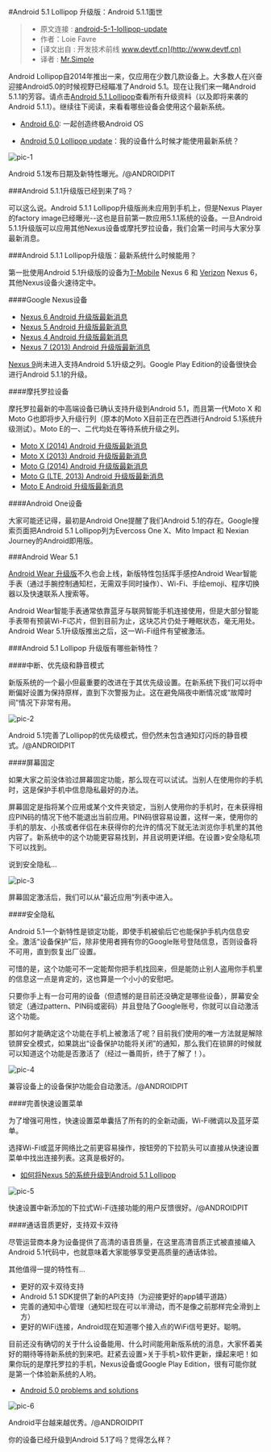 #Android 5.1 Lollipop 升级版：Android 5.1.1面世

> * 原文连接 : [android-5-1-lollipop-update](http://www.androidpit.com/android-5-1-lollipop-update)
> * 作者：Loie Favre
> * [译文出自 :  开发技术前线 www.devtf.cn](http://www.devtf.cn)
> * 译者 : [Mr.Simple](https://www.github.com/bboyfeiyu)

Android Lollipop自2014年推出一来，仅应用在少数几款设备上。大多数人在兴奋迎接Android5.0的时候视野已经瞄准了Android 5.1。现在让我们来一睹Android 5.1.1的芳容。请点击[Android 5.1 Lollipop](http://www.androidpit.com/topic/android-5-1-lollipop)查看所有升级资料（以及即将来袭的Android 5.1.1）。继续往下阅读，来看看哪些设备会使用这个最新系统。

* [Android 6.0](http://www.androidpit.com/android-6-release-date-news-rumors): 一起创造终极Android OS

* [Android 5.0 Lollipop update](http://www.androidpit.com/android-5-0-lollipop-phone-update-news)：我的设备什么时候才能使用最新系统？ 

![pic-1](http://fs01.androidpit.info/userfiles/6473479/image/android-5-1/androidpit-android-5-1-teaser-picture-2.jpg)

Android 5.1发布日期及新特性曝光。/@ANDROIDPIT

###Android 5.1.1升级版已经到来了吗？

可以这么说。Android 5.1.1 Lollipop升级版尚未应用到手机上，但是Nexus Player的factory image已经曝光--这也是目前第一款应用5.1.1系统的设备。一旦Android 5.1.1升级版可以应用其他Nexus设备或摩托罗拉设备，我们会第一时间与大家分享最新消息。

###Android 5.1.1 Lollipop升级版：最新系统什么时候能用？

第一批使用Android 5.1升级版的设备为[T-Mobile](http://www.androidpit.com/topic/t-mobile) Nexus 6 和 [Verizon](http://www.androidpit.com/topic/verizon) Nexus 6，其他Nexus设备火速待定中。

####Google Nexus设备

* [Nexus 6 Android 升级版最新消息](http://www.androidpit.com/nexus-6-android-update)
* [Nexus 5 Android 升级版最新消息](http://www.androidpit.com/nexus-5-android-update)
* [Nexus 4 Android 升级版最新消息](http://www.androidpit.com/nexus-4-android-update)
* [Nexus 7 (2013) Android 升级版最新消息](http://www.androidpit.com/nexus-7-2013-android-update)

[Nexus 9](http://www.androidpit.com/device/google-nexus-9)尚未进入支持Android 5.1升级之列。Google Play Edition的设备很快会进行Android 5.1.1的升级。

####摩托罗拉设备

摩托罗拉最新的中高端设备已确认支持升级到Android 5.1，而且第一代Moto X 和 Moto G也即将步入升级行列（原本的Moto X目前正在巴西进行Android 5.1系统升级测试）。Moto E的一、二代均处在等待系统升级之列。

* [Moto X (2014) Android 升级版最新消息](http://www.androidpit.com/moto-x-2014-android-update)
* [Moto X (2013) Android 升级版最新消息](http://www.androidpit.com/moto-x-2013-android-update)
* [Moto G (2014) Android 升级版最新消息](http://www.androidpit.com/moto-g-2014-android-update)
* [Moto G (LTE, 2013) Android 升级版最新消息](http://www.androidpit.com/moto-g-android-update)
* [Moto E Android 升级版最新消息](http://www.androidpit.com/moto-e-android-update)

####Android One设备

大家可能还记得，最初是Android One提醒了我们Android 5.1的存在。Google搜索页面把Android 5.1 Lollipop列为Evercoss One X、Mito Impact 和 Nexian Journey的Android即用版。

###Android Wear 5.1

[Android Wear 升级版](http://www.androidpit.com/android-wear-update)不久也会上线，新版特性包括挥手感控Android Wear智能手表（通过手腕控制通知栏，无需双手同时操作）、Wi-Fi、手绘emoji、程序切换器以及快速联系人搜索等。

Android Wear智能手表通常依靠蓝牙与联网智能手机连接使用，但是大部分智能手表带有预装Wi-Fi芯片，但到目前为止，这块芯片仍处于睡眠状态，毫无用处。Android Wear 5.1升级版推出之后，这一Wi-Fi组件有望被激活。

###Android 5.1 Lollipop 升级版有哪些新特性？

####中断、优先级和静音模式

新版系统的一个最小但最重要的改进在于其优先级设置。在新系统下我们可以将中断偏好设置为保持原样，直到下次警报为止。这在避免隔夜中断情况或“故障时间”情况下非常有用。

![pic-2](http://fs04.androidpit.info/userfiles/6473479/image/android-5-1/androidpit-android-5-1-interruptions.jpg)

Android 5.1完善了Lollipop的优先级模式，但仍然未包含通知灯闪烁的静音模式。/@ANDROIDPIT


####屏幕固定

如果大家之前没体验过屏幕固定功能，那么现在可以试试。当别人在使用你的手机时，这是保护手机中信息隐私最好的办法。

屏幕固定是指将某个应用或某个文件夹锁定，当别人使用你的手机时，在未获得相应PIN码的情况下他不能退出当前应用。PIN码很容易设置，这样一来，使用你的手机的朋友、小孩或者伴侣在未获得你的允许的情况下就无法浏览你手机里的其他内容了。新系统中的这个功能更容易找到，并且说明更详细。在设置>安全隐私项下可以找到。

说到安全隐私...

![pic-3](http://fs01.androidpit.info/userfiles/6473479/image/android-5-1/androidpit-android-5-1-screen-pinning.jpg)

屏幕固定激活后，我们可以从“最近应用”列表中进入。

####安全隐私

Android 5.1一个新特性是锁定功能，即使手机被偷后它也能保护手机内信息安全。激活“设备保护”后，除非使用者拥有你的Google账号登陆信息，否则设备将不可用，直到恢复出厂设置。 

可惜的是，这个功能可不一定能帮你把手机找回来，但是能防止别人盗用你手机里的信息这一点是肯定的，这也算是一个小小的安慰吧。

只要你手上有一台可用的设备（但遗憾的是目前还没确定是哪些设备），屏幕安全锁定（通过pattern、PIN码或密码）并且登陆了Google账号，你就可以自动激活这个功能。

那如何才能确定这个功能在手机上被激活了呢？目前我们使用的唯一方法就是解除锁屏安全模式，如果跳出“设备保护功能将关闭”的通知，那么我们在锁屏的时候就可以知道这个功能是否激活了（经过一番周折，终于了解了！）。

![pic-4](http://fs04.androidpit.info/userfiles/6473479/image/android-5-1/androidpit-android-5-1-device-protection.jpg)

兼容设备上的设备保护功能会自动激活。/@ANDROIDPIT

####完善快速设置菜单

为了增强可用性，快速设置菜单囊括了所有的的全新动画，Wi-Fi微调以及蓝牙菜单。

选择Wi-Fi或蓝牙网络比之前更容易操作，按钮旁的下拉箭头可以直接从快速设置菜单中找出连接列表。这真是极好的。

* [如何将Nexus 5的系统升级到Android 5.1 Lollipop](http://www.androidpit.com/how-to-get-android-5-1-lollipop-on-nexus-5)

![pic-5](http://fs01.androidpit.info/userfiles/6473479/image/android-5-1/androidpit-android-5-1-wi-fi-settings.jpg)

快速设置中新添加的下拉式Wi-Fi连接功能的用户反馈很好。/@ANDROIDPIT

####通话音质更好，支持双卡双待

尽管运营商本身为设备提供了高清的语音质量，在这里高清音质正式被直接编入Android 5.1代码中，也就意味着大家能够享受更高质量的通话体验。

其他值得一提的特性有...

* 更好的双卡双待支持
* Android 5.1 SDK提供了新的API支持（为迎接更好的app铺平道路）
* 完善的通知中心管理（通知栏现在可以半滑动，而不是像之前那样完全滑到上方）
* 更好的WiFi连接，Android现在知道哪个接入点的WiFi信号更好。聪明。

目前还没有确切的关于什么设备能用、什么时间能用新版系统的消息，大家怀着美好的期待等待新系统的到来吧。赶紧去设置>关于手机>软件更新，燥起来吧！如果你玩的是摩托罗拉的手机，Nexus设备或Google Play Edition，很有可能你就是第一个体验新系统的人哟。

* [Android 5.0 problems and solutions](http://www.androidpit.com/android-5-0-lollipop-problems-and-solutions)

![pic-6](http://fs04.androidpit.info/userfiles/2692059/image/Blog/AndroidPIT-Galaxy-S5-Lollipop-KitKat.JPG)

Android平台越来越优秀。/@ANDROIDPIT

你的设备已经升级到Android 5.1了吗？觉得怎么样？



